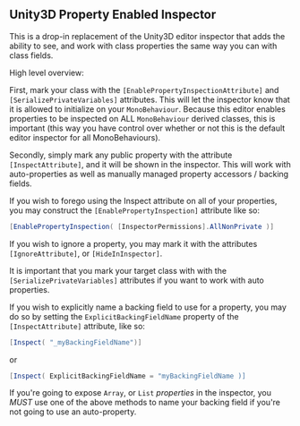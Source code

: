 ## Unity3D Property Enabled Inspector

This is a drop-in replacement of the Unity3D editor inspector that adds the ability to see, and work with class properties the same way you can with class fields. 

High level overview:

First, mark your class with the `[EnablePropertyInspectionAttribute]` and `[SerializePrivateVariables]` attributes. This will let the inspector know that it is allowed to initialize on your `MonoBehaviour`. Because this editor enables properties to be inspected on ALL `MonoBehaviour` derived classes, this is important (this way you have control over whether or not this is the default editor inspector for all MonoBehaviours).

Secondly, simply mark any public property with the attribute `[InspectAttribute]`, and it will be shown in the inspector. This will work with auto-properties as well as manually managed property accessors / backing fields.

If you wish to forego using the Inspect attribute on all of your properties, you may construct the `[EnablePropertyInspection]` attribute like so: 

```C#
[EnablePropertyInspection( [InspectorPermissions].AllNonPrivate )]
```

If you wish to ignore a property, you may mark it with the attributes `[IgnoreAttribute]`, or `[HideInInspector]`.

It is important that you mark your target class with with the `[SerializePrivateVariables]` attributes if you want to work with auto properties.

If you wish to explicitly name a backing field to use for a property, you may do so by setting the `ExplicitBackingFieldName` property of the `[InspectAttribute]` attribute, like so:

```C#
[Inspect( "_myBackingFieldName")]
```
or
```C#
[Inspect( ExplicitBackingFieldName = "myBackingFieldName )]
```

If you're going to expose `Array`, or `List` _properties_ in the inspector, you _MUST_ use one of the above methods to name your backing field if you're not going to use an auto-property.

